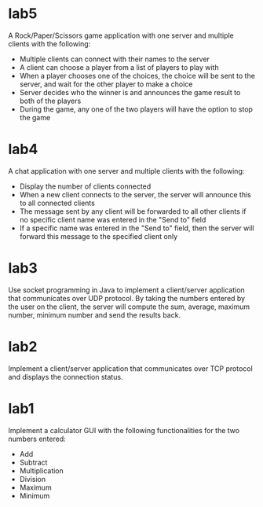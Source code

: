 # lab5

A Rock/Paper/Scissors game application with one server and multiple clients with the following:
- Multiple clients can connect with their names to the server
- A client can choose a player from a list of players to play with
- When a player chooses one of the choices, the choice will be sent to the server, and wait for the other player to make a choice
- Server decides who the winner is and announces the game result to both of the players
- During the game, any one of the two players will have the option to stop the game

# lab4

A chat application with one server and multiple clients with the following:
- Display the number of clients connected
- When a new client connects to the server, the server will announce this to all connected clients
- The message sent by any client will be forwarded to all other clients if no specific client name was entered in the "Send to" field
- If a specific name was entered in the "Send to" field, then the server will forward this message to the specified client only

# lab3

Use socket programming in Java to implement a client/server application that communicates over UDP protocol. By taking the numbers entered by the user on the client, the server will compute the sum, average, maximum number, minimum number and send the results back.

# lab2

Implement a client/server application that communicates over TCP protocol and displays the connection status.

# lab1

Implement a calculator GUI with the following functionalities for the two numbers entered:
- Add
- Subtract
- Multiplication
- Division
- Maximum
- Minimum 
